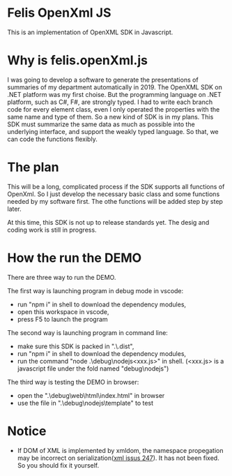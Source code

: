 # Felis OpenXml JS

This is an implementation of OpenXML SDK in Javascript.

# Why is felis.openXml.js

I was going to develop a software to generate the presentations of summaries of my department automatically in 2019. The OpenXML SDK on .NET platform was my first choise. But the programming language on .NET platform, such as C#, F#, are strongly typed. I had to write each branch code for every element class, even I only operated the properties with the same name and type of them. So a new kind of SDK is in my plans. This SDK must summarize the same data as much as possible into the underlying interface, and support the weakly typed language. So that, we can code the functions flexibly. 

# The plan

This will be a long, complicated process if the SDK supports all functions of OpenXml. So I just develop the necessary basic class and some functions needed by my software first. The othe functions will be added step by step later.

At this time, this SDK is not up to release standards yet. The desig and coding work is still in progress.

# How the run the DEMO

There are three way to run the DEMO.

The first way is launching program in debug mode in vscode:
- run "npm i" in shell to download the dependency modules,
- open this workspace in vscode,
- press F5 to launch the program

The second way is launching program in command line:
- make sure this SDK is packed in ".\\.dist",
- run "npm i" in shell to download the dependency modules,
- run the command "node .\debug\nodejs\<xxx.js>" in shell. (<xxx.js> is a javascript file under the fold named "debug\nodejs")

The third way is testing the DEMO in browser:
- open the ".\\debug\\web\\html\\index.html" in browser
- use the file in ".\\debug\\nodejs\\template" to test

# Notice

- If DOM of XML is implemented by xmldom, the namespace propegation may be incorrect on serialization([xml issus 247](https://github.com/jindw/xmldom/issues/247)). It has not been fixed. So you should fix it yourself.
